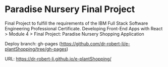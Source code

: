 # Paradise Nursery Final Project

Final Project to fulfill the requirements of the IBM Full Stack Software Engineering Professional Certificate.
Developing Front-End Apps with React > Module 4 > Final Project: Paradise Nursery Shopping Application

Deploy branch: gh-pages (https://github.com/dr-robert-li/e-plantShopping/tree/gh-pages)

URL: https://dr-robert-li.github.io/e-plantShopping/
